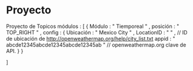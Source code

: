 # Proyecto
Proyecto de Topicos
módulos : [
	{
		Módulo :  " Tiemporeal " ,
		posición :  " TOP_RIGHT " ,	
		config : {
			Ubicación :  " Mexico City " ,
			LocationID :  " " , // ID de ubicación de http://openweathermap.org/help/city_list.txt 
			appid :  " abcde12345abcde12345abcde12345ab "  // openweathermap.org clave de API.
		}
	}
  
]
